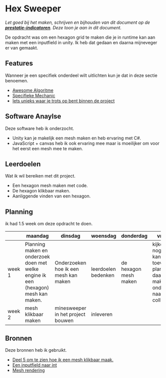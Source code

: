 # Hex Sweeper
*Let goed bij het maken, schrijven en bijhouden van dit document op de **[prestatie-indicatoren](https://drive.google.com/drive/folders/1y8l0Zr4E8b6gYJui_pSzQaoWr-gEr6JN?usp=sharing)**. Deze toon je aan in dit document.*

De opdracht was om een hexagon grid te maken die je in runtime kan aan maken met een inputfield in unity.
Ik heb dat gedaan en daarna mijneveger er van gemaakt.

## Features
Wanneer je een specifiek onderdeel wilt uitlichten kun je dat in deze sectie benoemen.

- [Awesome Algoritme](link)
- [Specifieke Mechanic](link)
- [Iets unieks waar je trots op bent binnen de project](link)

## Software Anaylse 
Deze software heb ik onderzocht.

- Unity kan je makelijk een mesh maken en heb ervaring met C#.
- JavaScript + canvas heb ik ook ervaring mee maar is moeilijker om voor het eerst een mesh mee te maken.


## Leerdoelen 
Wat ik wil bereiken met dit project.
- Een hexagon mesh maken met code.
- De hexagon klikbaar maken.
- Aanliggende vinden van een hexagon.

## Planning 
ik had 1.5 week om deze opdracht te doen.

| | maandag | dinsdag | woensdag | donderdag | vrijdag |
| --- | --- | --- | --- | --- | --- |
|week 1 | Planning maken en onderzoek doen met welke engine ik een (hexagon) mesh kan maken. | Onderzoeken hoe ik een mesh kan maken | leerdoelen bedenken | de hexagon mesh maken | kijken of ik nog iets kan toevoegen, planning daarvoor maken en onderzoek naar mesh collider |
|week 2 | mesh klikbaar maken | minesweeper in het project bouwen | inleveren |

## Bronnen
Deze bronnen heb ik gebruikt.

- [Deel 5 om te zien hoe ik een mesh klikbaar maak.](https://catlikecoding.com/unity/tutorials/hex-map/part-1/)
- [Een inputfield naar int](https://answers.unity.com/questions/1191225/how-to-get-a-number-from-a-ui-input-field.html?childToView=1285449)
- [Mesh rendering](http://gamelogic.co.za/grids/features/examples-that-ship-with-grids/a-quick-hex-mesh-generation-script-with-proper-texturing/)
